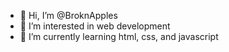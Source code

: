 - 👋 Hi, I’m @BroknApples
- 👀 I’m interested in web development
- 🌱 I’m currently learning html, css, and javascript

<!---
BroknApples/BroknApples is a ✨ special ✨ repository because its `README.md` (this file) appears on your GitHub profile.
You can click the Preview link to take a look at your changes.
--->
